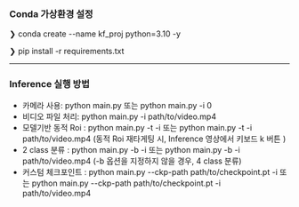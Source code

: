 ### Conda 가상환경 설정

❯ conda create --name kf_proj python=3.10 -y

❯ pip install -r requirements.txt

---

### Inference 실행 방법
- 카메라 사용: python main.py 또는 python main.py -i 0
- 비디오 파일 처리: python main.py -i path/to/video.mp4
- 모델기반 동적 Roi : python main.py -t -i 또는 python main.py -t -i path/to/video.mp4 (동적 Roi 재타게팅 시, Inference 영상에서 키보드 k 버튼 )
- 2 class 분류 : python main.py -b -i 또는 python main.py -b -i path/to/video.mp4 (-b 옵션을 지정하지 않을 경우, 4 class 분류)
- 커스텀 체크포인트 : python main.py --ckp-path path/to/checkpoint.pt -i 또는 python main.py --ckp-path path/to/checkpoint.pt -i path/to/video.mp4
